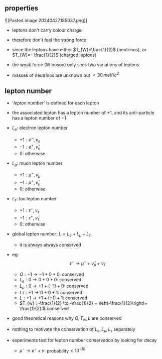 ## properties
![[Pasted image 20240427185037.png]]
- leptons don't carry colour charge
- therefore don't feel the strong force

- since the leptons have either $T_{W}=\frac{1}{2}$ (neutrinos), or $T_{W}=- \frac{1}{2}$ (charged leptons)
- the weak force (W boson) only sees two variations of leptons

- masses of neutrinos are unknown but $< 30\,meV/c^{2}$
## lepton number
- '*lepton number*' is defined for each lepton
- the associated lepton has a lepton number of $+1$, and its anti-particle has a lepton number of $-1$

- $L_{e}:$ electron lepton number
	- $+1: e^{-}, \nu_{e}$ 
	- $-1: e^{+}, \bar{\nu}_{e}$
	- $0:$ otherwise
- $L_{\mu}:$ muon lepton number
	- $+1: \mu^{-}, \nu_{\mu}$ 
	- $-1: \mu^{+}, \bar{\nu}_{\mu}$
	- $0:$ otherwise
- $L_{\tau}:$ tau lepton number
	- $+1: \tau^{-}, \nu_{\tau}$ 
	- $-1: \tau^{+}, \bar{\nu}_{\tau}$
	- $0:$ otherwise

- global lepton number: $L = L_{e}+L_{\mu}+L_{\tau}$
	- it is always always conserved

- eg: $$\tau^{-}\to \mu^{-}+ \bar\nu_{\mu}+\nu_\tau$$
	- $Q: -1 \to -1 + 0 + 0:$ conserved
	- $L_{e}: 0 \to 0 + 0 + 0:$ conserved
	- $L_{\mu}: 0 \to +1 + (-1) + 0:$ conserved
	- $L\tau : +1 \to 0 + 0 + 1:$ conserved
	- $L: +1 \to +1 + (-1) + 1:$ conserved
	- $T_{w} : -\frac{1}{2} \to -\frac{1}{2} + \left(-\frac{1}{2}\right)+ \frac{1}{2}:$ conserved

- good theoretical reasons why $Q, T_{w}, L$ are conserved
- nothing to motivate the conservation of $L_{e}, L_{\mu}, L_{\tau}$ separately
 
- experiments test for lepton number conservation by looking for decay
	- $\mu^{-} \to e^{-}+\gamma:$ probability$<10^{-10}$
